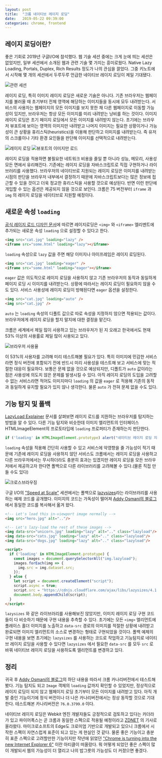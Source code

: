 ```yaml
---
layout: post
title:  "크롬 네이티브 레이지 로딩"
date:   2019-05-22 09:39:00
categories: chrome, frontend
---
```


## 레이지 로딩이란?

좋은 기회로 2019년 구글I/O에 참석했다. 웹 기술 세션 중에는 크게 눈에 띄는 세션은 없었지만, 일부 세션에서 소개된 웹과 관련 기술 몇 가지는 흥미로웠다. Native Lazy Loading, Portals, Duplex, Rich Results 정도가 나의 관심을 끌었다. 그중 키노트에서 시작해 몇 개의 세션에서 두루두루 언급한 네이티브 레이지 로딩이 제일 기대됐다.

![관련 세션](https://user-images.githubusercontent.com/389021/57991186-3dd6cf00-7ae8-11e9-932f-47f02885e379.jpeg)

레이지 로딩, 특히 이미지 레이지 로딩은 새로운 기술은 아니다. 기존 브라우저는 웹페이지를 불러올 때 초기부터 전체 영역에 해당하는 이미지들을 동시에 모두 내려받는다. 서비스의 사용자는 웹페이지의 모든 이미지를 보지 못한 채 다른 웹페이지로 이동할 가능성이 있지만, 브라우저는 항상 모든 이미지를 미리 내려받는 낭비를 하는 것이다. 이미지 레이지 로딩은 초기 페이지 로딩에서 모든 이미지를 내려받지 않는다. 초기에는 브라우저 뷰포트에 보이는 영역의 이미지만 내려받고 나머지 이미지는 필요한 상황이거나 가능성이 큰 상황을 휴리스틱(heuristics)을 이용해 판단하고 이미지를 내려받는다. 즉 유저의 스크롤이나 기타 환경 요인들을 판단해 이미지를 선택적으로 내려받는다.

![레이지 로딩](https://user-images.githubusercontent.com/389021/58000861-fdda1100-7b14-11e9-8b65-9727cead16b0.jpeg) ![뷰포트의 이미지만 로드](https://user-images.githubusercontent.com/389021/57991423-cd30b200-7ae9-11e9-8aa7-f7248c496e48.jpeg)

레이지 로딩을 적용하면 불필요한 네트워크 비용을 줄일 뿐 아니라 성능, 메모리, 사용성 모든 면에서 유리해진다. 기존에는 레이지 로딩을 자바스크립트로 직접 구현하거나 라이브러리를 사용했다. 브라우저의 네이티브로 지원되는 레이지 로딩은 이미지를 내려받는 시점의 판단을 브라우저 내부에서 결정하기 때문에 자바스크립트보다는 많은 정보에 접근할 수 있을 것이고 더욱 정교한 휴리스틱을 사용할 것으로 예상된다. 반면 이런 판단에 개입할 수 있는 옵션은 제공되지 않을 것으로 보인다. 크롬은 75 버전부터 `iframe` 과 `img` 의 레이지 로딩을 네이티브로 지원할 예정이다.


## 새로운 속성 `loading`

[공식 레이지 로드 디자인 문서](https://docs.google.com/document/d/1e8ZbVyUwgIkQMvJma3kKUDg8UUkLRRdANStqKuOIvHg)에 따르면 레이지로딩은 `<img>` 와 `<iframe>` 엘리멘트에 추가되는 새로운 속성 `loading` 으로 설정할 수 있다고 한다.

```html
<img src="cat.jpg" loading="lazy" />
<iframe src="some.html" loading="lazy"></iframe>
```

`loading` 속성으로 `lazy` 값을 주면 해당 이미지나 아이프레임은 레이지 로딩된다.

```html
<img src="cat.jpg" loading="eager" />
<iframe src="some.html" loading="eager"></iframe>
```

`eager` 값은 의도적으로 레이지 로딩을 사용하지 않고 기존 브라우저의 동작과 동일하게 페이지 로딩 시 이미지를 내려받는다. 상황에 따라서는 레이지 로딩이 필요하지 않을 수도 있다. 서비스 사용성에 레이지 로딩이 방해된다면 `eager` 옵션을 설정한다.

```html
<img src="cat.jpg" loading="auto" />
<img src="cat.jpg" />
```

`auto` 는 `loading` 속성의 디폴트 값으로 따로 속성을 지정하지 않으면 적용되는 값이다. 브라우저에게 레이지 로딩을 할지 말지에 대한 결정을 맡긴다.

크롬은 세계에서 제일 많이 사용하고 있는 브라우저가 된 지 오래고 한국에서도 현재 53% 이상의 사용률로 제일 많이 사용되고 있다.

![브라우저 사용율](https://user-images.githubusercontent.com/389021/57991949-d3745d80-7aec-11e9-8233-cfb92bc109f9.png)

이 53%의 사용자를 고려해 미리 테스트해볼 필요가 있다. 특히 이미지에 민감한 서비스라면 정식 버전에 포함되기 전에 반드시 미리 사용성을 테스트해 보고 서비스에 맞는 적절한 대응이 필요하다. 보통은 문제 없을 것으로 예상되지만, 디폴트가 `auto` 값이라는 점은 사용성에 의도치 않은 문제를 발생시킬 수 있다. 아직 레이지 로딩의 도입을 고려할 수 없는 서비스라면 적어도 이미지마다 `loading` 의 값을 `eager` 로 적용해 기존의 동작과 동일하게 유지할 필요가 있지 않나 생각한다. 물론 `auto` 가 전혀 문제 없을 수도 있다.


## 기능 탐지 및 폴백

[LazyLoad Explainer](https://github.com/scott-little/lazyload) 문서를 살펴보면 레이지 로드를 지원하는 브라우저를 탐지하는 방법을 알 수 있다. 다른 기능 탐지와 비슷한데 이미지 엘리먼트의 인터페이스 HTMLImageElement의 프로토타입에 `loading` 프로퍼티가 존재하는지 판단한다.

```js
if ('loading' in HTMLImageElement.prototype) alert("네이티브 레이지 로딩 지원함"); else alert("지원 안함");
```

`loading` 속성을 적용해 간단히 사용할 수 있고 서비스에 악영향을 줄 가능성이 적기 때문에 기존에 레이지 로딩을 사용하지 않던 서비스도 크롬에서는 레이지 로딩을 사용하고 다른 브라우저에서는 무시하더라도 충분히 효과는 있겠지만 레이지 로딩을 모든 브라우저에서 제공하고자 한다면 폴백으로 다른 라이브러리를 고려해볼 수 있다.(물론 직접 만들 수도 있다)

![크로스브라우징](https://user-images.githubusercontent.com/389021/57999567-ccf7dd00-7b10-11e9-8f83-9ebce0a92386.jpeg)

구글 I/O의 ["Speed at Scale"](https://www.youtube.com/watch?v=YJGCZCaIZkQ) 세션에서는 폴백으로 [lazysizes](https://github.com/aFarkas/lazysizes)라는 라이브러리를 사용하는 예제 코드를 공개했다. 이미지의 코드는 가독성이 떨어져 [Addy Osmani의 블로그](https://addyosmani.com/blog/lazy-loading/)에서 동일한 코드를 복사해서 옮겨 왔다.

```html
<!-- Let's load this in-viewport image normally -->
<img src="hero.jpg" alt=".."/>

<!-- Let's lazy-load the rest of these images -->
<img data-src="unicorn.jpg" loading="lazy" alt=".." class="lazyload"/>
<img data-src="cats.jpg" loading="lazy" alt=".." class="lazyload"/>
<img data-src="dogs.jpg" loading="lazy" alt=".." class="lazyload"/>

<script>
  if ('loading' in HTMLImageElement.prototype) {
    const images = document.querySelectorAll("img.lazyload");  
    images.forEach(img => {
      img.src = img.dataset.src;
    });
  } else {
    let script = document.createElement("script");
    script.async = true;
    script.src = "https://cdnjs.cloudflare.com/ajax/libs/lazysizes/4.1.8/lazysizes.min.js";
    document.body.appendChild(script);
  }
</script>
```

`lazysizes` 와 같은 라이브러리를 사용해보진 않았지만, 이미지 레이지 로딩 구현 코드들이 다 비슷하기 때문에 구현 내용을 추측할 수 있다. 초기에는 모든 `<img>` 엘리먼트에 플레이스 홀더 이미지를 노출하고 `data-src` 경로의 이미지를 적절한 상황에 내려받고 완료되면 이미지 엘리먼트의 소스로 변경하는 형태로 구현되었을 것이다. 폴백 예제의 구현 내용을 보면 초기에는 `lazysizes` 를 사용하는 코드로 작업하고 기능탐지로 네이티브 레이지 로딩을 사용할 수 있다면 `lazysizes` 에서 필요한 `data-src` 를 모두 `src` 로 바꿔 네이티브 레이지 로딩을 사용하도록 엘리먼트를 변경하고 있다.


## 정리

귀국 후 [Addy Osmani의 블로그](https://addyosmani.com/blog/lazy-loading/)의 하단 내용을 따라서 크롬 카나리버전에서 테스트해봤다. 기능 탐지도 되고 `Image` 객체의 `loading` 값까지 확인할 수 있었지만, 정상적으로 레이지 로딩이 되지 않고 웹페이지 로딩 초기부터 모든 이미지를 내려받고 있다. 아직 개발 중인 기능이기에 정식 버전이나 더 나은 카나리버전에서는 정상 동작할 것으로 기대한다. 테스트해본 카나리버전은 `76.0.3799.0` 이다.

네이티브 레이지 로딩은 Webkit 엔진 개발자들도 긍정적으로 검토하고 있다는 카더라가 있고 파이어폭스는 곧 크롬과 동일한 스펙으로 적용될 예정이라고 [ZDNET](https://www.zdnet.com/article/firefox-will-support-image-lazy-loading-for-new-tab-page/) 의 기사로 올라왔다. 마이크로소프트의 Edge도 크로미엄 기반으로 개발되고 있으니 크롬에서 시작한 스펙이 자연스럽게 표준이 되고 있는 게 현실인 것 같다. 물론 좋은 기능이고 충분히 표준 스펙으로 고려할만한 기능이지만 작년에 읽었던 ["Chrome is turning into the new Internet Explorer 6"](https://www.theverge.com/2018/1/4/16805216/google-chrome-only-sites-internet-explorer-6-web-standards) 이란 아티클이 떠올랐다. 뭐 어떻게 되었던 좋은 스펙이 많이 개발되서 웹의 가능성이 더 열리고 나의 밥그릇의 가능성도 더 커졌으면 좋겠다.
